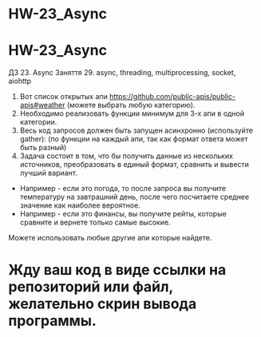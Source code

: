 # HW-23_Async
HW-23_Async
===================
ДЗ 23. Async
Заняття 29. async, threading, multiprocessing, socket, aiohttp
1. Вот список открытых апи https://github.com/public-apis/public-apis#weather (можете выбрать любую категорию).
2. Необходимо реализовать функции минимум для 3-х апи в одной категории.
3. Весь код запросов должен быть запущен асинхронно (используйте gather):
   (по функции на каждый апи, так как формат ответа может быть разный)
4. Задача состоит в том, что бы получить данные из нескольких источников, преобразовать в единый формат, 
   сравнить и вывести лучший вариант.

- Например - если это погода, то после запроса вы получите температуру на завтрашний день, после чего посчитаете 
  среднее значение как наиболее вероятное.
- Например - если это финансы, вы получите рейты, которые сравните и вернете только самые высокие.

Можете использовать любые другие апи которые найдете.

Жду ваш код в виде ссылки на репозиторий или файл, желательно скрин вывода программы.
======================
